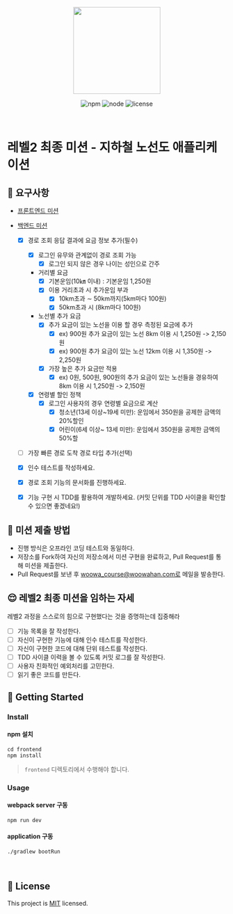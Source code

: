 <p align="center">
    <img width="200px;" src="https://raw.githubusercontent.com/woowacourse/atdd-subway-admin-frontend/master/images/main_logo.png"/>
</p>
<p align="center">
  <img alt="npm" src="https://img.shields.io/badge/npm-%3E%3D%205.5.0-blue">
  <img alt="node" src="https://img.shields.io/badge/node-%3E%3D%209.3.0-blue">
  <img alt="license" src="https://img.shields.io/github/license/woowacourse/atdd-subway-2020">
</p>

<br>

# 레벨2 최종 미션 - 지하철 노선도 애플리케이션

## 🎯 요구사항
- [프론트엔드 미션](https://github.com/woowacourse/atdd-subway-2020/blob/master/frontend-mission.md)
    
- [백엔드 미션](https://github.com/woowacourse/atdd-subway-2020/blob/master/backend-mission.md)
    - [x] 경로 조회 응답 결과에 요금 정보 추가(필수)
        - [x] 로그인 유무와 관계없이 경로 조회 가능
            - [x] 로그인 되지 않은 경우 나이는 성인으로 간주
        - 거리별 요금 
          - [x] 기본운임(10㎞ 이내) : 기본운임 1,250원
          - [x] 이용 거리초과 시 추가운임 부과
            - [x] 10km초과 ∼ 50km까지(5km마다 100원)
            - [x] 50km초과 시 (8km마다 100원)
          
        - 노선별 추가 요금
          - [x] 추가 요금이 있는 노선을 이용 할 경우 측정된 요금에 추가
            - [x] ex) 900원 추가 요금이 있는 노선 8km 이용 시 1,250원 -> 2,150원
            - [x] ex) 900원 추가 요금이 있는 노선 12km 이용 시 1,350원 -> 2,250원
          - [x] 가장 높은 추가 요금만 적용
            - [x] ex) 0원, 500원, 900원의 추가 요금이 있는 노선들을 경유하여 8km 이용 시 1,250원 -> 2,150원
          
        - [x] 연령별 할인 정책
          - [x] 로그인 사용자의 경우 연령별 요금으로 계산
            - [x] 청소년(13세 이상~19세 미만): 운임에서 350원을 공제한 금액의 20%할인
            - [x] 어린이(6세 이상~ 13세 미만): 운임에서 350원을 공제한 금액의 50%할
            
    - [ ] 가장 빠른 경로 도착 경로 타입 추가(선택)
        
    - [x] 인수 테스트를 작성하세요.
    - [x] 경로 조회 기능의 문서화를 진행하세요.
    - [x] 기능 구현 시 TDD를 활용하여 개발하세요. (커밋 단위를 TDD 사이클을 확인할 수 있으면 좋겠네요!)

## 🤔 미션 제출 방법
- 진행 방식은 오프라인 코딩 테스트와 동일하다.
- 저장소를 Fork하여 자신의 저장소에서 미션 구현을 완료하고, Pull Request를 통해 미션을 제출한다.
- Pull Request를 보낸 후 woowa_course@woowahan.com로 메일을 발송한다.

## 😌 레벨2 최종 미션을 임하는 자세
레벨2 과정을 스스로의 힘으로 구현했다는 것을 증명하는데 집중해라
- [ ] 기능 목록을 잘 작성한다.  
- [ ] 자신이 구현한 기능에 대해 인수 테스트를 작성한다.
- [ ] 자신이 구현한 코드에 대해 단위 테스트를 작성한다.
- [ ] TDD 사이클 이력을 볼 수 있도록 커밋 로그를 잘 작성한다.
- [ ] 사용자 친화적인 예외처리를 고민한다.
- [ ] 읽기 좋은 코드를 만든다.

## 🚀 Getting Started

### Install
#### npm 설치
```
cd frontend
npm install
```
> `frontend` 디렉토리에서 수행해야 합니다.

### Usage
#### webpack server 구동
```
npm run dev
```
#### application 구동
```
./gradlew bootRun
```
<br>

## 📝 License

This project is [MIT](https://github.com/woowacourse/atdd-subway-2020/blob/master/LICENSE.md) licensed.
